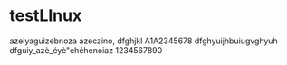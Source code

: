 # testLInux
azeiyaguizebnoza
azeczino,
dfghjkl
A1A2345678
dfghyuijhbuiugvghyuh
dfguiy_azè_éyè"ehéhenoiaz
1234567890
